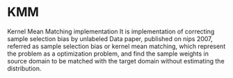 # KMM
Kernel Mean Matching implementation
It is implementation of correcting sample selection bias by unlabeled Data paper, published on nips 2007, referred as sample selection bias or kernel mean matching, which represent the problem as a optimization problem, and find the sample weights in source domain to be matched with the target domain without estimating the distribution.
